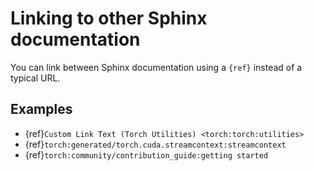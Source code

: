 # Linking to other Sphinx documentation

You can link between Sphinx documentation using a `{ref}` instead of a typical URL.

## Examples

- {ref}`Custom Link Text (Torch Utilities) <torch:torch:utilities>`
- {ref}`torch:generated/torch.cuda.streamcontext:streamcontext`
- {ref}`torch:community/contribution_guide:getting started`
